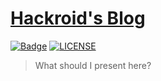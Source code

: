 [Hackroid's Blog](https://blog.hackroid.com)
=======

[![Badge](https://img.shields.io/badge/link-https%3A%2F%2Fblog.hackroid.com-green.svg)](https://blog.hackroid.com)
[![LICENSE](https://img.shields.io/hexpm/l/plug.svg)](https://github.com/hackroid/blog/blob/master/LICENSE)

> What should I present here?

